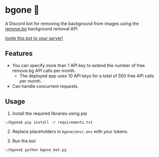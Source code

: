 # bgone 🤖
A Discord bot for removing the background from images using the [remove.bg](https://www.remove.bg/api) background removal API

[Invite this bot to your server!](https://discord.com/api/oauth2/authorize?client_id=781945733121048576&permissions=1073810496&scope=bot)

## Features
- You can specify more than 1 API key to extend the number of free remove.bg API calls per month.
  - The deployed app uses 10 API keys for a total of 500 free API calls per month.
- Can handle concurrent requests.

## Usage
1. Install the required libraries using pip
```
~/bgone$ pip install -r requirements.txt
```

2. Replace placeholders in ```bgone/env/.env``` with your tokens.

3. Run the bot
```
~/bgone$ python bgone_bot.py
```
